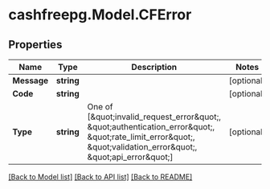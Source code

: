 # cashfreepg.Model.CFError

## Properties

Name | Type | Description | Notes
------------ | ------------- | ------------- | -------------
**Message** | **string** |  | [optional] 
**Code** | **string** |  | [optional] 
**Type** | **string** | One of [\&quot;invalid_request_error\&quot;, \&quot;authentication_error\&quot;, \&quot;rate_limit_error\&quot;, \&quot;validation_error\&quot;, \&quot;api_error\&quot;] | [optional] 

[[Back to Model list]](../README.md#documentation-for-models) [[Back to API list]](../README.md#documentation-for-api-endpoints) [[Back to README]](../README.md)

